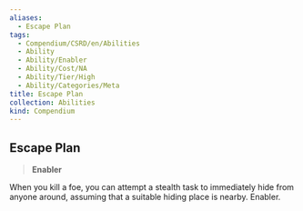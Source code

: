 ```yaml
---
aliases:
  - Escape Plan
tags:
  - Compendium/CSRD/en/Abilities
  - Ability
  - Ability/Enabler
  - Ability/Cost/NA
  - Ability/Tier/High
  - Ability/Categories/Meta
title: Escape Plan
collection: Abilities
kind: Compendium
---
```

## Escape Plan  
>**Enabler**
  
When you kill a foe, you can attempt a stealth task to immediately hide from anyone around, assuming that a suitable hiding place is nearby. Enabler.